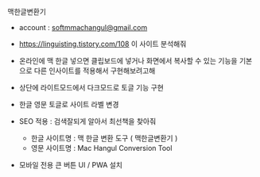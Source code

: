 
맥한글변환기
- account : softmmachangul@gmail.com
- https://linguisting.tistory.com/108
  이 사이트 분석해줘
- 온라인에 맥 한글 넣으면 클립보드에 넣거나
화면에서 복사할 수 있는 기능을 기본으로 다른 인사이트를 적용해서 구현해보려고해

- 상단에 라이트모드에서 다크모드로 토글 기능 구현
- 한글 영문 토글로 사이트 라벨 변경
- SEO 적용 : 검색잘되게 알아서 최선책을 찾아줘
  - 한글 사이트명 : 맥 한글 변환 도구 ( 맥한글변환기 )
  - 영문 사이트명 : Mac Hangul Conversion Tool
- 모바일 전용 큰 버튼 UI / PWA 설치

